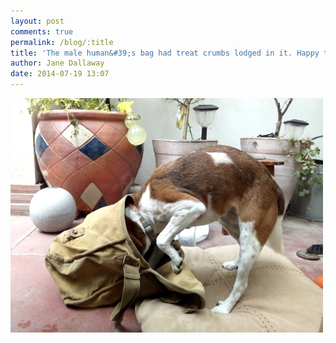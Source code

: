 ```yaml
---
layout: post
comments: true
permalink: /blog/:title
title: 'The male human&#39;s bag had treat crumbs lodged in it. Happy to help!'
author: Jane Dallaway
date: 2014-07-19 13:07
---
```


<div><a href="/media/tp_IMG_20140719_130442.JPG"><img src="/media/tp_thumb_IMG_20140719_130442.JPG" width="500" height="375"/></a></div>


  
      
